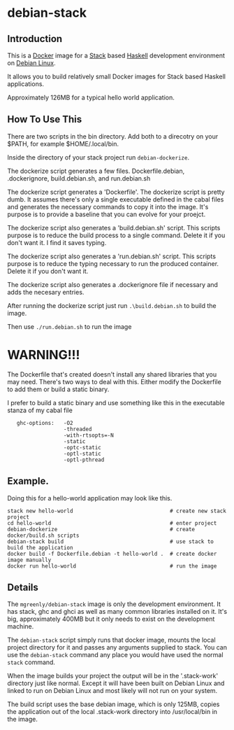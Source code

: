 # debian-stack

## Introduction

This is a [Docker](https://www.docker.com/) image for a [Stack](http://docs.haskellstack.org/en/stable/README.html) based [Haskell](https://www.haskell.org/) development environment on [Debian Linux](https://www.debian.org/).

It allows you to build relatively small Docker images for Stack based Haskell applications.

Approximately 126MB for a typical hello world application.

## How To Use This

There are two scripts in the bin directory.  Add both to a direcotry on your $PATH, for example $HOME/.local/bin.

Inside the directory of your stack project run `debian-dockerize`.

The dockerize script generates a few files.  Dockerfile.debian, .dockerignore, build.debian.sh, and run.debian.sh

The dockerize script generates a 'Dockerfile'.  The  dockerize script is pretty dumb.  It assumes there's only a single executable defined in the cabal files and generates the necessary commands to copy it into the image.  It's purpose is to provide a baseline that you can evolve for your proejct.

The dockerize script also generates a 'build.debian.sh' script.  This scripts purpose is to reduce the build process to a single command. Delete it if you don't want it. I find it saves typing.

The dockerize script also generates a 'run.debian.sh' script.  This scripts purpose is to reduce the typing necessary to run the produced container.  Delete it if you don't want it.

The dockerize script also generates a .dockerignore file if necessary and adds the necesary entries.

After running the dockerize script just run `.\build.debian.sh` to build the image.

Then use `./run.debian.sh` to run the image

# WARNING!!!

The Dockerfile that's created doesn't install any shared libraries that you may need.  There's two ways to deal with this.  Either modify the Dockerfile to add them or build a static binary.

I prefer to build a static binary and use something like this in the executable stanza of my cabal file

       ghc-options:   -O2
                      -threaded
                      -with-rtsopts=-N
                      -static
                      -optc-static
                      -optl-static
                      -optl-pthread



## Example.

Doing this for a hello-world application may look like this.

```
stack new hello-world                               # create new stack project
cd hello-world                                      # enter project
debian-dockerize                                    # create docker/build.sh scripts
debian-stack build                                  # use stack to build the application
docker build -f Dockerfile.debian -t hello-world .  # create docker image manually
docker run hello-world                              # run the image
```


## Details

The `mgreenly/debian-stack` image is only the development environment.  It has stack, ghc and ghci as well as many common libraries installed on it.  It's big, approximately 400MB but it only needs to exist on the development machine.

The `debian-stack` script simply runs that docker image, mounts the local project directory for it and passes any arguments supplied to stack.  You can use the `debian-stack` command any place you would have used the normal `stack` command.

When the image builds your project the output will be in the '.stack-work' directory just like normal.  Except it will have been built on Debian Linux and linked to run on Debian Linux and most likely will not run on your system.

The build script uses the base debian image, which is only 125MB, copies the application out of the local .stack-work directory into /usr/local/bin in the image.
